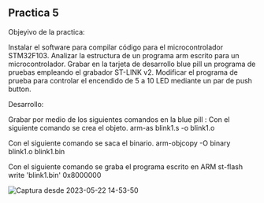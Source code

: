 ## Practica 5

Objeyivo de la practica:

Instalar el software para compilar código para el microcontrolador STM32F103.
Analizar la estructura de un programa arm escrito para un microcontrolador.
Grabar en la tarjeta de desarrollo blue pill un programa de pruebas empleando el grabador ST-LINK v2.
Modificar el programa de prueba para controlar el encendido de 5 a 10 LED mediante un par de push button.

Desarrollo:

Grabar por medio de los siguientes comandos en la blue pill :
Con el siguiente comando se crea el objeto.
arm-as blink1.s -o blink1.o

Con el siguiente comando se saca el binario.
arm-objcopy -O binary blink1.o blink1.bin
 
Con el siguiente comando se graba el programa escrito en ARM
st-flash write 'blink1.bin' 0x8000000


![Captura desde 2023-05-22 14-53-50](https://github.com/545Mariana/Practica5/assets/109254012/a140e953-86ee-4028-8dcf-7c4d1bad99f8)
